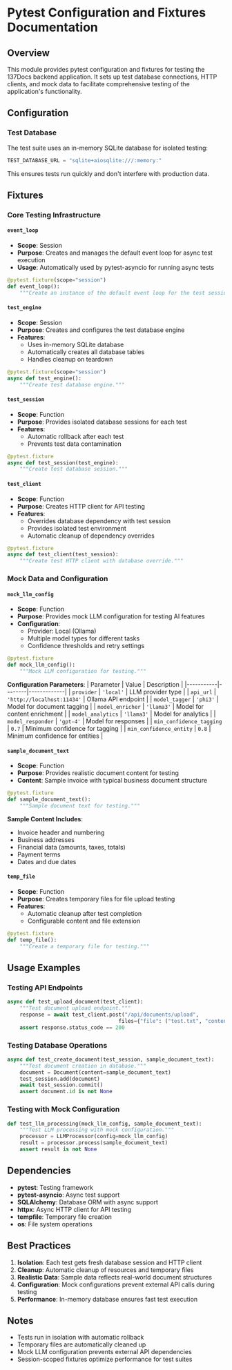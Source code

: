 <!--
This documentation was auto-generated by Claude on 2025-05-31T16-10-27.
Source file: ./src/backend/tests/conftest.py
-->

# Pytest Configuration and Fixtures Documentation

## Overview

This module provides pytest configuration and fixtures for testing the 137Docs backend application. It sets up test database connections, HTTP clients, and mock data to facilitate comprehensive testing of the application's functionality.

## Configuration

### Test Database

The test suite uses an in-memory SQLite database for isolated testing:

```python
TEST_DATABASE_URL = "sqlite+aiosqlite:///:memory:"
```

This ensures tests run quickly and don't interfere with production data.

## Fixtures

### Core Testing Infrastructure

#### `event_loop`
- **Scope**: Session
- **Purpose**: Creates and manages the default event loop for async test execution
- **Usage**: Automatically used by pytest-asyncio for running async tests

```python
@pytest.fixture(scope="session")
def event_loop():
    """Create an instance of the default event loop for the test session."""
```

#### `test_engine`
- **Scope**: Session
- **Purpose**: Creates and configures the test database engine
- **Features**:
  - Uses in-memory SQLite database
  - Automatically creates all database tables
  - Handles cleanup on teardown

```python
@pytest.fixture(scope="session")
async def test_engine():
    """Create test database engine."""
```

#### `test_session`
- **Scope**: Function
- **Purpose**: Provides isolated database sessions for each test
- **Features**:
  - Automatic rollback after each test
  - Prevents test data contamination

```python
@pytest.fixture
async def test_session(test_engine):
    """Create test database session."""
```

#### `test_client`
- **Scope**: Function
- **Purpose**: Creates HTTP client for API testing
- **Features**:
  - Overrides database dependency with test session
  - Provides isolated test environment
  - Automatic cleanup of dependency overrides

```python
@pytest.fixture
async def test_client(test_session):
    """Create test HTTP client with database override."""
```

### Mock Data and Configuration

#### `mock_llm_config`
- **Scope**: Function
- **Purpose**: Provides mock LLM configuration for testing AI features
- **Configuration**:
  - Provider: Local (Ollama)
  - Multiple model types for different tasks
  - Confidence thresholds and retry settings

```python
@pytest.fixture
def mock_llm_config():
    """Mock LLM configuration for testing."""
```

**Configuration Parameters**:
| Parameter | Value | Description |
|-----------|--------|-------------|
| `provider` | `'local'` | LLM provider type |
| `api_url` | `'http://localhost:11434'` | Ollama API endpoint |
| `model_tagger` | `'phi3'` | Model for document tagging |
| `model_enricher` | `'llama3'` | Model for content enrichment |
| `model_analytics` | `'llama3'` | Model for analytics |
| `model_responder` | `'gpt-4'` | Model for responses |
| `min_confidence_tagging` | `0.7` | Minimum confidence for tagging |
| `min_confidence_entity` | `0.8` | Minimum confidence for entities |

#### `sample_document_text`
- **Scope**: Function
- **Purpose**: Provides realistic document content for testing
- **Content**: Sample invoice with typical business document structure

```python
@pytest.fixture
def sample_document_text():
    """Sample document text for testing."""
```

**Sample Content Includes**:
- Invoice header and numbering
- Business addresses
- Financial data (amounts, taxes, totals)
- Payment terms
- Dates and due dates

#### `temp_file`
- **Scope**: Function
- **Purpose**: Creates temporary files for file upload testing
- **Features**:
  - Automatic cleanup after test completion
  - Configurable content and file extension

```python
@pytest.fixture
def temp_file():
    """Create a temporary file for testing."""
```

## Usage Examples

### Testing API Endpoints

```python
async def test_upload_document(test_client):
    """Test document upload endpoint."""
    response = await test_client.post("/api/documents/upload", 
                                    files={"file": ("test.txt", "content")})
    assert response.status_code == 200
```

### Testing Database Operations

```python
async def test_create_document(test_session, sample_document_text):
    """Test document creation in database."""
    document = Document(content=sample_document_text)
    test_session.add(document)
    await test_session.commit()
    assert document.id is not None
```

### Testing with Mock Configuration

```python
def test_llm_processing(mock_llm_config, sample_document_text):
    """Test LLM processing with mock configuration."""
    processor = LLMProcessor(config=mock_llm_config)
    result = processor.process(sample_document_text)
    assert result is not None
```

## Dependencies

- **pytest**: Testing framework
- **pytest-asyncio**: Async test support
- **SQLAlchemy**: Database ORM with async support
- **httpx**: Async HTTP client for API testing
- **tempfile**: Temporary file creation
- **os**: File system operations

## Best Practices

1. **Isolation**: Each test gets fresh database session and HTTP client
2. **Cleanup**: Automatic cleanup of resources and temporary files
3. **Realistic Data**: Sample data reflects real-world document structures
4. **Configuration**: Mock configurations prevent external API calls during testing
5. **Performance**: In-memory database ensures fast test execution

## Notes

- Tests run in isolation with automatic rollback
- Temporary files are automatically cleaned up
- Mock LLM configuration prevents external API dependencies
- Session-scoped fixtures optimize performance for test suites
